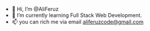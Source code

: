 - 👋 Hi, I’m @AliFeruz
- 🌱 I’m currently learning Full Stack Web Development.
- 📫 you can rich me via email aliferuzcode@gmail.com

<!---
AliFeruz/AliFeruz is a ✨ special ✨ repository because its `README.md` (this file) appears on your GitHub profile.
You can click the Preview link to take a look at your changes.
--->
